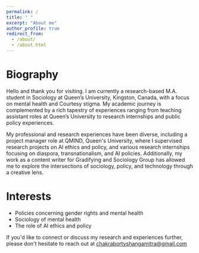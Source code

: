 ```yaml
---
permalink: /
title: " "
excerpt: "About me"
author_profile: true
redirect_from: 
  - /about/
  - /about.html
---
```


Biography
======
Hello and thank you for visiting. I am currently a research-based M.A. student in Sociology at Queen’s University, Kingston, Canada, with a focus on mental health and Courtesy stigma. My academic journey is complemented by a rich tapestry of experiences ranging from teaching assistant roles at Queen’s University to research internships and public policy experiences. 

My professional and research experiences have been diverse, including a project manager role at QMIND, Queen's University, where I supervised research projects on AI ethics and policy, and various research internships focusing on diaspora, transnationalism, and AI policies. Additionally, my work as a content writer for Gradifying and Sociology Group has allowed me to explore the intersections of sociology, policy, and technology through a creative lens.

Interests
======
* Policies concerning gender rights and mental health
* Sociology of mental health 
* The role of AI ethics and policy 

If you'd like to connect or discuss my research and experiences further, please don't hesitate to reach out at chakrabortyshangamitra@gmail.com